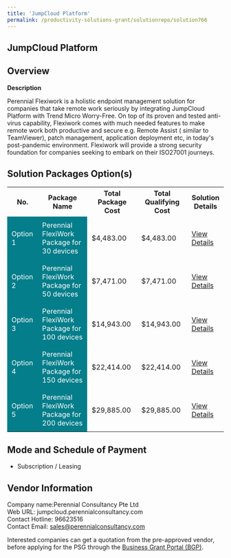 ```yaml
---
title: 'JumpCloud Platform'
permalink: /productivity-solutions-grant/solutionrepo/solution766
---
```


## JumpCloud Platform

## Overview

**Description**

Perennial Flexiwork is a holistic endpoint management solution for companies that take remote work seriously by integrating JumpCloud Platform with Trend Micro Worry-Free. On top of its proven and tested anti-virus capability, Flexiwork comes with much needed features to make remote work both productive and secure e.g. Remote Assist ( similar to TeamViewer), patch management, application deployment etc, in today's post-pandemic environment. Flexiwork will provide a strong security foundation for companies seeking to embark on their ISO27001 journeys. 

## Solution Packages Option(s)

<table>
<tr>
<th><b>No.</b></th>
<th><b>Package Name</b></th>
<th><b>Total Package Cost</b></th>
<th><b>Total Qualifying Cost</b></th>
<th><b>Solution Details</b></th>
</tr>
<tr>
<td style='padding: 10px; background-color: #037E8A; color: #FFFFFF;'>Option 1</td>
<td style='padding: 10px; background-color: #037E8A; color: #FFFFFF;'>Perennial FlexiWork Package for 30 devices</td>
<td style='padding: 10px;'>$4,483.00</td>
<td style='padding: 10px;'>$4,483.00</td>
<td style='padding: 10px;'><a href='/images/psg/Perennial_Consultancy_JumpCloud Platform_Desensitised_Annex_3_Part1.pdf' target='_blank'>View Details</a></td>
</tr>
<tr>
<td style='padding: 10px; background-color: #037E8A; color: #FFFFFF;'>Option 2</td>
<td style='padding: 10px; background-color: #037E8A; color: #FFFFFF;'>Perennial FlexiWork Package for 50 devices</td>
<td style='padding: 10px;'>$7,471.00</td>
<td style='padding: 10px;'>$7,471.00</td>
<td style='padding: 10px;'><a href='/images/psg/Perennial_Consultancy_JumpCloud Platform_Desensitised_Annex_3_Part2.pdf' target='_blank'>View Details</a></td>
</tr>
<tr>
<td style='padding: 10px; background-color: #037E8A; color: #FFFFFF;'>Option 3</td>
<td style='padding: 10px; background-color: #037E8A; color: #FFFFFF;'>Perennial FlexiWork Package for 100 devices</td>
<td style='padding: 10px;'>$14,943.00</td>
<td style='padding: 10px;'>$14,943.00</td>
<td style='padding: 10px;'><a href='/images/psg/Perennial_Consultancy_JumpCloud Platform_Desensitised_Annex_3_Part3.pdf' target='_blank'>View Details</a></td>
</tr>
<tr>
<td style='padding: 10px; background-color: #037E8A; color: #FFFFFF;'>Option 4</td>
<td style='padding: 10px; background-color: #037E8A; color: #FFFFFF;'>Perennial FlexiWork Package for 150 devices</td>
<td style='padding: 10px;'>$22,414.00</td>
<td style='padding: 10px;'>$22,414.00</td>
<td style='padding: 10px;'><a href='/images/psg/Perennial_Consultancy_JumpCloud Platform_Desensitised_Annex_3_Part4.pdf' target='_blank'>View Details</a></td>
</tr>
<tr>
<td style='padding: 10px; background-color: #037E8A; color: #FFFFFF;'>Option 5</td>
<td style='padding: 10px; background-color: #037E8A; color: #FFFFFF;'>Perennial FlexiWork Package for 200 devices</td>
<td style='padding: 10px;'>$29,885.00</td>
<td style='padding: 10px;'>$29,885.00</td>
<td style='padding: 10px;'><a href='/images/psg/Perennial_Consultancy_JumpCloud Platform_Desensitised_Annex_3_Part5.pdf' target='_blank'>View Details</a></td>
</tr>
</table>

## Mode and Schedule of Payment

 - Subscription / Leasing

## Vendor Information

 Company name:Perennial Consultancy Pte Ltd<br>Web URL: jumpcloud.perennialconsultancy.com <br>Contact Hotline: 96623516 <br>Contact Email: sales@perennialconsultancy.com

Interested companies can get a quotation from the pre-approved vendor, before applying for the PSG through the <a href='https://www.businessgrants.gov.sg/' target='_blank' rel='noopener'>Business Grant Portal (BGP)</a>.

<script src="/jquery/resize-tables.js"></script>
